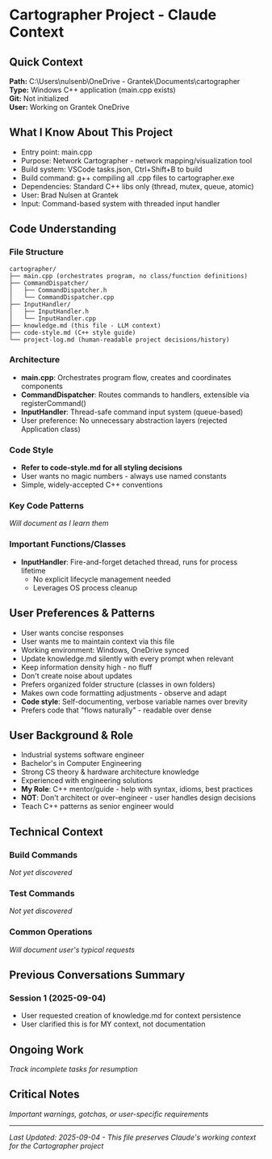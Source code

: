 # Cartographer Project - Claude Context

## Quick Context
**Path:** C:\Users\nulsenb\OneDrive - Grantek\Documents\cartographer  
**Type:** Windows C++ application (main.cpp exists)  
**Git:** Not initialized  
**User:** Working on Grantek OneDrive  

## What I Know About This Project
- Entry point: main.cpp
- Purpose: Network Cartographer - network mapping/visualization tool
- Build system: VSCode tasks.json, Ctrl+Shift+B to build
- Build command: g++ compiling all .cpp files to cartographer.exe
- Dependencies: Standard C++ libs only (thread, mutex, queue, atomic)
- User: Brad Nulsen at Grantek
- Input: Command-based system with threaded input handler

## Code Understanding
### File Structure
```
cartographer/
├── main.cpp (orchestrates program, no class/function definitions)
├── CommandDispatcher/
│   ├── CommandDispatcher.h
│   └── CommandDispatcher.cpp
├── InputHandler/
│   ├── InputHandler.h
│   └── InputHandler.cpp
├── knowledge.md (this file - LLM context)
├── code-style.md (C++ style guide)
└── project-log.md (human-readable project decisions/history)
```

### Architecture
- **main.cpp**: Orchestrates program flow, creates and coordinates components
- **CommandDispatcher**: Routes commands to handlers, extensible via registerCommand()
- **InputHandler**: Thread-safe command input system (queue-based)
- User preference: No unnecessary abstraction layers (rejected Application class)

### Code Style
- **Refer to code-style.md for all styling decisions**
- User wants no magic numbers - always use named constants
- Simple, widely-accepted C++ conventions

### Key Code Patterns
*Will document as I learn them*

### Important Functions/Classes
- **InputHandler**: Fire-and-forget detached thread, runs for process lifetime
  - No explicit lifecycle management needed
  - Leverages OS process cleanup

## User Preferences & Patterns
- User wants concise responses
- User wants me to maintain context via this file
- Working environment: Windows, OneDrive synced
- Update knowledge.md silently with every prompt when relevant
- Keep information density high - no fluff
- Don't create noise about updates
- Prefers organized folder structure (classes in own folders)
- Makes own code formatting adjustments - observe and adapt
- **Code style**: Self-documenting, verbose variable names over brevity
- Prefers code that "flows naturally" - readable over dense

## User Background & Role
- Industrial systems software engineer
- Bachelor's in Computer Engineering
- Strong CS theory & hardware architecture knowledge
- Experienced with engineering solutions
- **My Role**: C++ mentor/guide - help with syntax, idioms, best practices
- **NOT**: Don't architect or over-engineer - user handles design decisions
- Teach C++ patterns as senior engineer would

## Technical Context
### Build Commands
*Not yet discovered*

### Test Commands
*Not yet discovered*

### Common Operations
*Will document user's typical requests*

## Previous Conversations Summary
### Session 1 (2025-09-04)
- User requested creation of knowledge.md for context persistence
- User clarified this is for MY context, not documentation

## Ongoing Work
*Track incomplete tasks for resumption*

## Critical Notes
*Important warnings, gotchas, or user-specific requirements*

---
*Last Updated: 2025-09-04 - This file preserves Claude's working context for the Cartographer project*